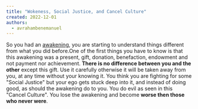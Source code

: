 ```yaml
---
title: "Wokeness, Social Justice, and Cancel Culture"
created: 2022-12-01
authors: 
  - avrahambenemanuel
---
```


So you had an [awakening](https://aviwollman.wordpress.com/2022/12/01/woke-awakening-eye-opening-third-eye-enlightenment-spontaneous-spiritual-awakenings-ssa/), you are starting to understand things different from what you did before.One of the first things you have to know is that this awakening was a present, gift, donation, benefaction, endowment and not payment nor achievement. **There is no difference between you and the other** except this gift. Use it carefully otherwise it will be taken away from you, at any time without your knowing it. You think you are fighting for some "Social Justice" but your ego gets stuck deep into it, and instead of doing good, as should the awakening do to you. You do evil as seen in this "Cancel Culture". You lose the awakening and become **worse then those who never were**.
